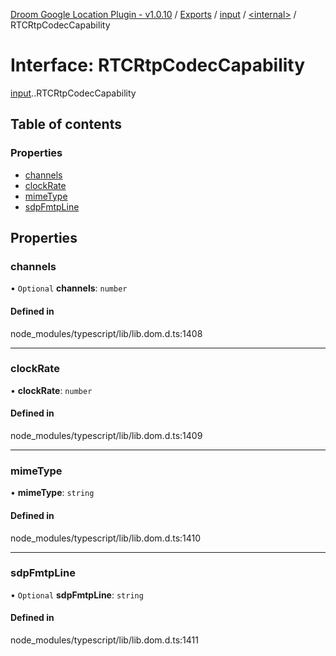 [Droom Google Location Plugin - v1.0.10](../README.md) / [Exports](../modules.md) / [input](../modules/input.md) / [<internal\>](../modules/input._internal_.md) / RTCRtpCodecCapability

# Interface: RTCRtpCodecCapability

[input](../modules/input.md).[<internal>](../modules/input._internal_.md).RTCRtpCodecCapability

## Table of contents

### Properties

- [channels](input._internal_.RTCRtpCodecCapability.md#channels)
- [clockRate](input._internal_.RTCRtpCodecCapability.md#clockrate)
- [mimeType](input._internal_.RTCRtpCodecCapability.md#mimetype)
- [sdpFmtpLine](input._internal_.RTCRtpCodecCapability.md#sdpfmtpline)

## Properties

### channels

• `Optional` **channels**: `number`

#### Defined in

node_modules/typescript/lib/lib.dom.d.ts:1408

___

### clockRate

• **clockRate**: `number`

#### Defined in

node_modules/typescript/lib/lib.dom.d.ts:1409

___

### mimeType

• **mimeType**: `string`

#### Defined in

node_modules/typescript/lib/lib.dom.d.ts:1410

___

### sdpFmtpLine

• `Optional` **sdpFmtpLine**: `string`

#### Defined in

node_modules/typescript/lib/lib.dom.d.ts:1411
